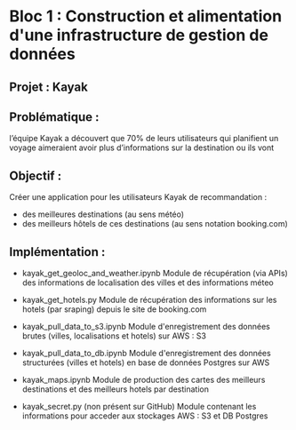 # Bloc 1 : Construction et alimentation d'une infrastructure de gestion de données
## Projet : Kayak

## Problématique :
l’équipe Kayak a découvert que 70% de leurs utilisateurs qui planifient un voyage aimeraient avoir plus d’informations sur la destination ou ils vont 

## Objectif :
Créer une application pour les utilisateurs Kayak de recommandation :
* des meilleures destinations (au sens météo)
* des meilleurs hôtels de ces destinations (au sens notation booking.com)

## Implémentation :

* kayak_get_geoloc_and_weather.ipynb
Module de récupération (via APIs) des informations de localisation des villes et des informations méteo

* kayak_get_hotels.py
Module de récupération des informations sur les hotels (par sraping) depuis le site de booking.com

* kayak_pull_data_to_s3.ipynb
Module d'enregistrement des données brutes (villes, localisations et hotels) sur AWS : S3

* kayak_pull_data_to_db.ipynb
Module d'enregistrement des données structurées (villes et hotels) en base de données Postgres sur AWS

* kayak_maps.ipynb
Module de production des cartes des meilleurs destinations et des meilleurs hotels par destination

* kayak_secret.py (non présent sur GitHub)
Module contenant les informations pour acceder aux stockages AWS : S3 et DB Postgres
